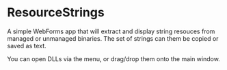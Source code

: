 ResourceStrings
===============

A simple WebForms app that will extract and display string resouces from managed or unmanaged binaries.  The set of strings can them be copied or saved as text.

You can open DLLs via the menu, or drag/drop them onto the main window.
